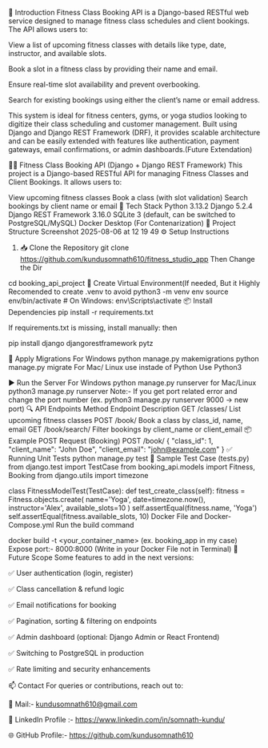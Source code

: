 📘 Introduction
Fitness Class Booking API is a Django-based RESTful web service designed to manage fitness class schedules and client bookings. The API allows users to:

View a list of upcoming fitness classes with details like type, date, instructor, and available slots.

Book a slot in a fitness class by providing their name and email.

Ensure real-time slot availability and prevent overbooking.

Search for existing bookings using either the client’s name or email address.

This system is ideal for fitness centers, gyms, or yoga studios looking to digitize their class scheduling and customer management. Built using Django and Django REST Framework (DRF), it provides scalable architecture and can be easily extended with features like authentication, payment gateways, email confirmations, or admin dashboards.(Future Extendation)

🏋️‍♂️ Fitness Class Booking API (Django + Django REST Framework)
This project is a Django-based RESTful API for managing Fitness Classes and Client Bookings. It allows users to:

View upcoming fitness classes
Book a class (with slot validation)
Search bookings by client name or email
🔧 Tech Stack
Python 3.13.2
Django 5.2.4
Django REST Framework 3.16.0
SQLite 3 (default, can be switched to PostgreSQL/MySQL)
Docker Desktop (For Contenarization)
📁 Project Structure
Screenshot 2025-08-06 at 12 19 49
⚙️ Setup Instructions
1. 📥 Clone the Repository
git clone https://github.com/kundusomnath610/fitness_studio_app
Then Change the Dir

cd booking_api_project
🐍 Create Virtual Environment(If needed, But it Highly Recomended to create .venv to avoid
 python3 -m venv env
 source env/bin/activate  # On Windows: env\Scripts\activate
📦 Install Dependencies
 pip install -r requirements.txt

If requirements.txt is missing, install manually: then

pip install django djangorestframework pytz

🔐 Apply Migrations
For Windows
python manage.py makemigrations
python manage.py migrate
For Mac/ Linux use instade of Python Use Python3

▶️ Run the Server
For Windows
python manage.py runserver
for Mac/Linux
python3 manage.py runserver
Note:- If you get port related error and change the port number (ex. python3 manage.py runserver 9000 -> new port)
🔍 API Endpoints
Method	Endpoint	Description
GET	/classes/	List upcoming fitness classes
POST	/book/	Book a class by class_id, name, email
GET	/book/search/	Filter bookings by client_name or client_email
📦 Example POST Request (Booking)
 POST /book/
 {
   "class_id": 1,
   "client_name": "John Doe",
   "client_email": "john@example.com"
 }
✅ Running Unit Tests
 python manage.py test
🧪 Sample Test Case (tests.py)
from django.test import TestCase
from booking_api.models import Fitness, Booking
from django.utils import timezone

class FitnessModelTest(TestCase):
    def test_create_class(self):
        fitness = Fitness.objects.create(
            name='Yoga',
            date=timezone.now(),
            instructor='Alex',
            available_slots=10
        )
        self.assertEqual(fitness.name, 'Yoga')
        self.assertEqual(fitness.available_slots, 10)
Docker File and Docker-Compose.yml
Run the build command

docker build -t <your_container_name> (ex. booking_app in my case)
Expose port:- 8000:8000 (Write in your Docker File not in Terminal)
🚀 Future Scope
Some features to add in the next versions:

✅ User authentication (login, register)

✅ Class cancellation & refund logic

✅ Email notifications for booking

✅ Pagination, sorting & filtering on endpoints

✅ Admin dashboard (optional: Django Admin or React Frontend)

✅ Switching to PostgreSQL in production

✅ Rate limiting and security enhancements

📫 Contact
For queries or contributions, reach out to:

📧 Mail:- kundusomnath610@gmail.com

💼 LinkedIn Profile :- https://www.linkedin.com/in/somnath-kundu/

🌐 GitHub Profile:- https://github.com/kundusomnath610
